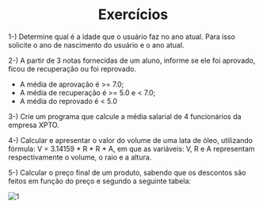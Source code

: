 <h1 align="center">
   Exercícios
</h1>

1-) Determine qual é a idade que o usuário faz no ano atual. Para isso solicite o ano de nascimento do usuário e o ano atual.

2-) A partir de 3 notas fornecidas de um aluno, informe se ele foi aprovado, ficou de recuperação ou foi reprovado. 
   - A média de aprovação é >= 7.0; 
   - A média de recuperação é >= 5.0 e < 7.0; 
   - A média do reprovado é < 5.0

3-) Crie um programa que calcule a média salarial de 4 funcionários da empresa XPTO.

4-) Calcular e apresentar o valor do volume de uma lata de óleo, utilizando fórmula: V = 3.14159 * R * R * A, em que as variáveis: V, R e A representam respectivamente o volume, o raio e a altura.

5-) Calcular o preço final de um produto, sabendo que os descontos são feitos em função do
preço e segundo a seguinte tabela:

![1](https://user-images.githubusercontent.com/70485830/133499398-7add7063-95a8-4350-90d2-ea89e3687d86.PNG)
